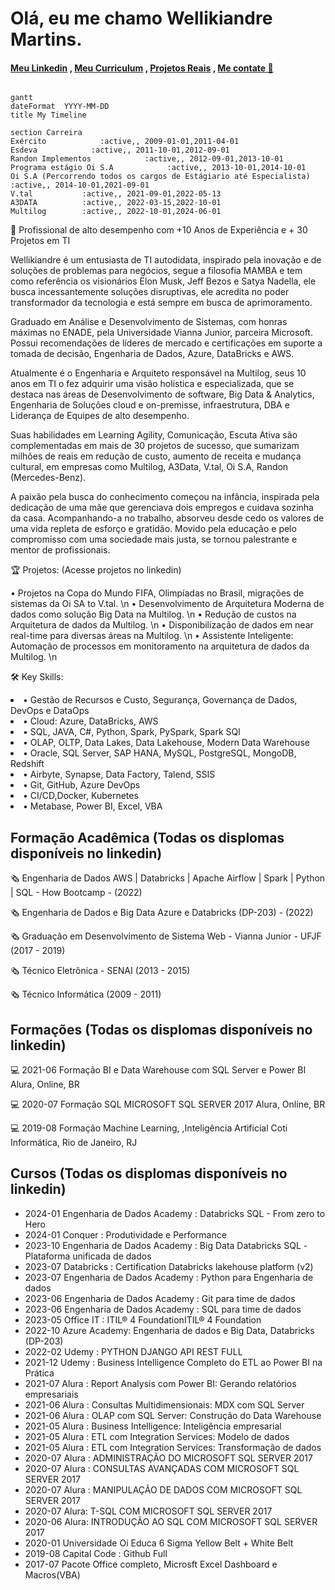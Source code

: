 # Olá, eu me chamo Wellikiandre Martins.
#### [Meu Linkedin](https://www.linkedin.com/in/wellikiandre/) , [Meu Curriculum](https://docs.google.com/document/d/1mX-EtqGDNQxiE8f8kMF0eon6iOelTQTK/edit?usp=sharing&ouid=116609682125162317803&rtpof=true&sd=true) , [Projetos Reais](https://www.linkedin.com/in/wellikiandre/details/projects/) , [Me contate 🚀](https://linktr.ee/wellikiandre)
```mermaid

gantt
dateFormat  YYYY-MM-DD
title My Timeline

section Carreira
Exército            :active,, 2009-01-01,2011-04-01
Esdeva            :active,, 2011-10-01,2012-09-01
Randon Implementos            :active,, 2012-09-01,2013-10-01
Programa estágio Oi S.A            :active,, 2013-10-01,2014-10-01
Oi S.A (Percorrendo todos os cargos de Estágiario até Especialista)            :active,, 2014-10-01,2021-09-01
V.tal           :active,, 2021-09-01,2022-05-13
A3DATA          :active,, 2022-03-15,2022-10-01
Multilog        :active,, 2022-10-01,2024-06-01

```

🚀 Profissional de alto desempenho com +10 Anos de Experiência e + 30 Projetos em TI

Wellikiandre é um entusiasta de TI autodidata, inspirado pela inovação e de soluções de problemas para negócios, segue a filosofia MAMBA e tem como referência os visionários Elon Musk, Jeff Bezos e Satya Nadella, ele busca incessantemente soluções disruptivas, ele acredita no poder transformador da tecnologia e está sempre em busca de aprimoramento.

Graduado em Análise e Desenvolvimento de Sistemas, com honras máximas no ENADE, pela Universidade Vianna Junior, parceira Microsoft. Possui recomendações de líderes de mercado e certificações em suporte a tomada de decisão, Engenharia de Dados, Azure, DataBricks e AWS.

Atualmente é o Engenharia e Arquiteto responsável na Multilog, seus 10 anos em TI o fez adquirir uma visão holística e especializada, que se destaca nas áreas de Desenvolvimento de software, Big Data & Analytics, Engenharia de Soluções cloud e on-premisse, infraestrutura, DBA e Liderança de Equipes de alto desempenho. 

Suas habilidades em Learning Agility, Comunicação, Escuta Ativa são complementadas em mais de 30 projetos de sucesso, que sumarizam milhões de reais em redução de custo, aumento de receita e mudança cultural, em empresas como Multilog, A3Data, V.tal, Oi S.A, Randon (Mercedes-Benz).

A paixão pela busca do conhecimento começou na infância, inspirada pela dedicação de uma mãe que gerenciava dois empregos e cuidava sozinha da casa. Acompanhando-a no trabalho, absorveu desde cedo os valores de uma vida repleta de esforço e gratidão. Movido pela educação e pelo compromisso com uma sociedade mais justa, se tornou palestrante e mentor de profissionais.

🏆 Projetos: (Acesse projetos no linkedin)

• Projetos na Copa do Mundo FIFA, Olimpíadas no Brasil, migrações de sistemas da Oi SA to V.tal. \n
• Desenvolvimento de Arquitetura Moderna de dados como solução Big Data na Multilog. \n
• Redução de custos na Arquitetura de dados da Multilog. \n
• Disponibilização de dados em near real-time para diversas áreas na Multilog. \n
• Assistente Inteligente: Automação de processos em monitoramento na arquitetura de dados da Multilog. \n

🛠️ Key Skills:

<li> • Gestão de Recursos e Custo, Segurança, Governança de Dados, DevOps e DataOps </li>
<li> • Cloud: Azure, DataBricks, AWS </li>
<li> • SQL, JAVA, C#, Python, Spark, PySpark, Spark SQl </li>
<li> • OLAP, OLTP, Data Lakes, Data Lakehouse, Modern Data Warehouse </li>
<li> • Oracle, SQL Server, SAP HANA, MySQL, PostgreSQL, MongoDB, Redshift </li>
<li> • Airbyte, Synapse, Data Factory, Talend, SSIS </li>
<li> • Git, GitHub, Azure DevOps </li>
<li> • CI/CD,Docker, Kubernetes </li>
<li> • Metabase, Power BI, Excel, VBA </li>



## Formação Acadêmica (Todas os displomas disponíveis no linkedin)

:newspaper_roll: Engenharia de Dados AWS | Databricks | Apache Airflow | Spark | Python | SQL - How Bootcamp - (2022)

:newspaper_roll: Engenharia de Dados e Big Data Azure e Databricks (DP-203) - (2022)

:newspaper_roll: Graduação em Desenvolvimento de Sistema Web - Vianna Junior - UFJF (2017 - 2019)

:newspaper_roll: Técnico Eletrônica - SENAI (2013 - 2015)

:newspaper_roll: Técnico Informática (2009 - 2011)

## Formações (Todas os displomas disponíveis no linkedin)

:computer: 2021-06 Formação BI e Data Warehouse com SQL Server e Power BI Alura, Online, BR

:computer: 2020-07 Formação SQL MICROSOFT SQL SERVER 2017 Alura, Online, BR

:computer: 2019-08 Formação Machine Learning, ,Inteligência Artificial Coti Informática, Rio de Janeiro, RJ

## Cursos (Todas os displomas disponíveis no linkedin)

* 2024-01		  Engenharia de Dados Academy : Databricks SQL - From zero to Hero
* 2024-01		  Conquer : Produtividade e Performance
* 2023-10		  Engenharia de Dados Academy : Big Data Databricks SQL -Plataforma unificada de dados
* 2023-07    Databricks : Certification Databricks lakehouse platform (v2)
* 2023-07    Engenharia de Dados Academy : Python para Engenharia de dados
* 2023-06		  Engenharia de Dados Academy : Git para time de dados
* 2023-06		  Engenharia de Dados Academy : SQL para time de dados
* 2023-05    Office IT : ITIL® 4 FoundationITIL® 4 Foundation
* 2022-10    Azure Academy: Engenharia de dados e Big Data, Databricks (DP-203)
* 2022-02		  Udemy : PYTHON DJANGO API REST FULL
* 2021-12    Udemy : Business Intelligence Completo do ETL ao Power BI na Prática
* 2021-07    Alura : Report Analysis com Power BI: Gerando relatórios empresariais
* 2021-06    Alura : Consultas Multidimensionais: MDX com SQL Server
* 2021-06    Alura : OLAP com SQL Server: Construção do Data Warehouse
* 2021-05    Alura : Business Intelligence: Inteligência empresarial
* 2021-05    Alura : ETL com Integration Services: Modelo de dados
* 2021-05    Alura : ETL com Integration Services: Transformação de dados
* 2020-07    Alura : ADMINISTRAÇÃO DO MICROSOFT SQL SERVER 2017
* 2020-07    Alura : CONSULTAS AVANÇADAS COM MICROSOFT SQL SERVER 2017
* 2020-07    Alura : MANIPULAÇÃO DE DADOS COM MICROSOFT SQL SERVER 2017
* 2020-07    Alura: T-SQL COM MICROSOFT SQL SERVER 2017
* 2020-06    Alura: INTRODUÇÃO AO SQL COM MICROSOFT SQL SERVER 2017
* 2020-01    Universidade Oi Educa 6 Sigma Yellow Belt + White Belt
* 2019-08    Capital Code : Github Full
* 2017-07    Pacote Office completo, Microsft Excel Dashboard e Macros(VBA)







